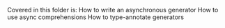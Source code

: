 Covered in this folder is:
How to write an asynchronous generator
How to use async comprehensions
How to type-annotate generators
